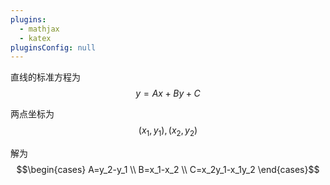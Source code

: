 ```yaml
---
plugins:
  - mathjax
  - katex
pluginsConfig: null
---
```


直线的标准方程为$$y=Ax+By+C$$

两点坐标为 $$(x_1,y_1),(x_2,y_2)$$

解为$$\begin{cases}
A=y_2-y_1 \\
B=x_1-x_2 \\
C=x_2y_1-x_1y_2 \end{cases}$$

